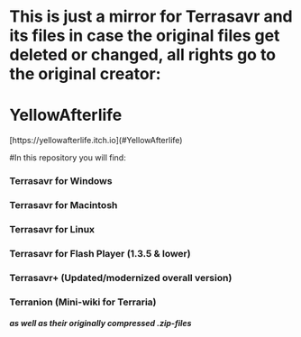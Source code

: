 # This is just a mirror for Terrasavr and its files in case the original files get deleted or changed, all rights go to the original creator:
<h1 id="YellowAfterlife">YellowAfterlife</h1>
[https://yellowafterlife.itch.io](#YellowAfterlife)
<br>

#In this repository you will find:
<h3>Terrasavr for Windows</h3>
<h3>Terrasavr for Macintosh</h3>
<h3>Terrasavr for Linux</h3>
<h3>Terrasavr for Flash Player (1.3.5 & lower)</h3>
<h3>Terrasavr+ (Updated/modernized overall version)</h3>
<h3>Terranion (Mini-wiki for Terraria)</h3>
<h5>as well as their originally compressed .zip-files</h5>

